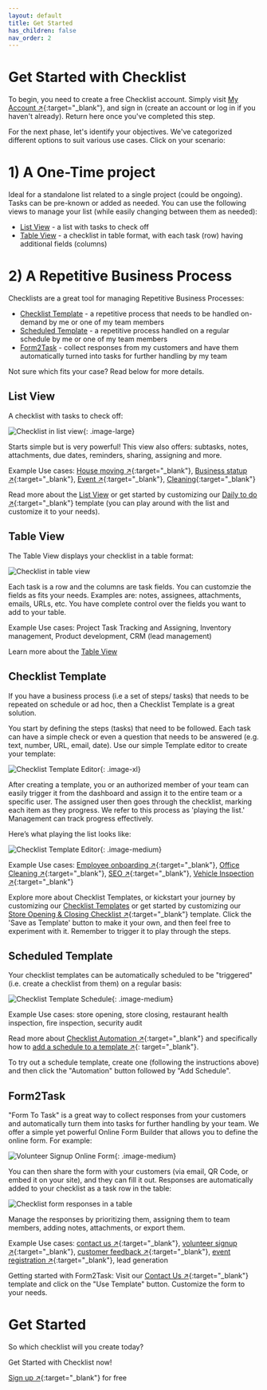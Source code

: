 ```yaml
---
layout: default
title: Get Started
has_children: false
nav_order: 2
---
```


# Get Started with Checklist

To begin, you need to create a free Checklist account. Simply visit [My Account ↗](https://checklist.com/account){:target="\_blank"}, and sign in (create an account or log in if you haven't already). Return here once you've completed this step.

For the next phase, let's identify your objectives. We've categorized different options to suit various use cases. Click on your scenario:

# 1) A One-Time project

Ideal for a standalone list related to a single project (could be ongoing). Tasks can be pre-known or added as needed. You can use the following views to manage your list (while easily changing between them as needed):

- [List View](#list-view) - a list with tasks to check off
- [Table View](#table-view) - a checklist in table format, with each task (row) having additional fields (columns)

# 2) A Repetitive Business Process

Checklists are a great tool for managing Repetitive Business Processes:

- [Checklist Template](#checklist-template) - a repetitive process that needs to be handled on-demand by me or one of my team members
- [Scheduled Template](#scheduled-template) - a repetitive process handled on a regular schedule by me or one of my team members
- [Form2Task](#form2task) - collect responses from my customers and have them automatically turned into tasks for further handling by my team

Not sure which fits your case? Read below for more details.

## List View

A checklist with tasks to check off:

![Checklist in list view](/assets/images/start/start-checklist-view.png){: .image-large}

Starts simple but is very powerful! This view also offers: subtasks, notes, attachments, due dates, reminders, sharing, assigning and more.

Example Use cases: [House moving ↗](https://checklist.com/moving-checklist "Moving Checklist"){:target="\_blank"}, [Business statup ↗](https://checklist.com/business-startup-checklist "Business Startup Checklist"){:target="\_blank"}, [Event ↗](https://checklist.com/event-checklist "Event Checklist"){:target="\_blank"}, [Cleaning](https://checklist.com/cleaning-checklist "Cleaning Checklist"){:target="\_blank"}

Read more about the [List View](/checklists/checklist-view/) or get started by customizing our [Daily to do ↗](https://checklist.com/daily-to-do-list "Daily To Do Checklist"){:target="\_blank"} template (you can play around with the list and customize it to your needs).

## Table View

The Table View displays your checklist in a table format:

![Checklist in table view](/assets/images/start/start-table-view.png)

Each task is a row and the columns are task fields. You can customzie the fields as fits your needs. Examples are: notes, assignees, attachments, emails, URLs, etc. You have complete control over the fields you want to add to your table.

Example Use cases: Project Task Tracking and Assigning, Inventory management, Product development, CRM (lead management)

Learn more about the [Table View](/checklists/table-view/)

## Checklist Template

If you have a business process (i.e a set of steps/ tasks) that needs to be repeated on schedule or ad hoc, then a Checklist Template is a great solution.

You start by defining the steps (tasks) that need to be followed. Each task can have a simple check or even a question that needs to be answered (e.g. text, number, URL, email, date). Use our simple Template editor to create your template:

![Checklist Template Editor](/assets/images/templates/template-editor.png){: .image-xl}

After creating a template, you or an authorized member of your team can easily trigger it from the dashboard and assign it to the entire team or a specific user. The assigned user then goes through the checklist, marking each item as they progress. We refer to this process as 'playing the list.' Management can track progress effectively.

Here’s what playing the list looks like:

![Checklist Template Editor](/assets/images/views/play-view2.gif){: .image-medium}

Example Use cases: [Employee onboarding ↗](https://checklist.com/employee-onboarding-checklist "Employee onboarding Checklist"){:target="\_blank"}, [Office Cleaning ↗](https://checklist.com/office-cleaning-checklist "Office Cleaning Checklist"){:target="\_blank"}, [SEO ↗](https://checklist.com/seo-checklist "SEO Checklist"){:target="\_blank"}, [Vehicle Inspection ↗](https://checklist.com/vehicle-inspection-checklist "Vehicle Insepection Checklist"){:target="\_blank"}

Explore more about Checklist Templates, or kickstart your journey by customizing our [Checklist Templates](/templates/templates) or get started by customizing our [Store Opening & Closing Checklist ↗](https://checklist.com/retail-store-opening-closing-checklist){:target="\_blank"} template. Click the 'Save as Template' button to make it your own, and then feel free to experiment with it. Remember to trigger it to play through the steps.

## Scheduled Template

Your checklist templates can be automatically scheduled to be "triggered" (i.e. create a checklist from them) on a regular basis:

![Checklist Template Schedule](/assets/images/start/start-template-schedule.png){: .image-medium}

Example Use cases: store opening, store closing, restaurant health inspection, fire inspection, security audit

Read more about [Checklist Automation ↗](/automation/){:target="\_blank"} and specifically how to [add a schedule to a template ↗](/automation/#template-automation){: target="\_blank"}.

To try out a schedule template, create one (following the instructions above) and then click the "Automation" button followed by "Add Schedule".

## Form2Task

"Form To Task" is a great way to collect responses from your customers and automatically turn them into tasks for further handling by your team. We offer a simple yet powerful Online Form Builder that allows you to define the online form. For example:

![Volunteer Signup Online Form](/assets/images/start/form-2-task-form.png){: .image-medium}

You can then share the form with your customers (via email, QR Code, or embed it on your site), and they can fill it out. Responses are automatically added to your checklist as a task row in the table:

![Checklist form responses in a table](/assets/images/start/form-2-task-table.png)

Manage the responses by prioritizing them, assigning them to team members, adding notes, attachments, or export them.

Example Use cases: [contact us ↗](https://checklist.com/forms/contact "Online Contact Us Form Builder"){:target="\_blank"}, [volunteer signup ↗](https://checklist.com/forms/volunteer-signup "Online Volunteer Signup Form"){:target="\_blank"}, [customer feedback ↗](https://checklist.com/forms/customer-feedback "Online Customer Feedback Form"){:target="\_blank"}, [event registration ↗](https://checklist.com/forms/event-registration "Online Event Registration Form Builder"){:target="\_blank"}, lead generation

Getting started with Form2Task: Visit our [Contact Us ↗](https://checklist.com/forms/contact "Contact Us Form"){:target="\_blank"} template and click on the "Use Template" button. Customize the form to your needs.

# Get Started

So which checklist will you create today?

Get Started with Checklist now!

[Sign up ↗](https://checklist.com/account){:target="\_blank"} for free
